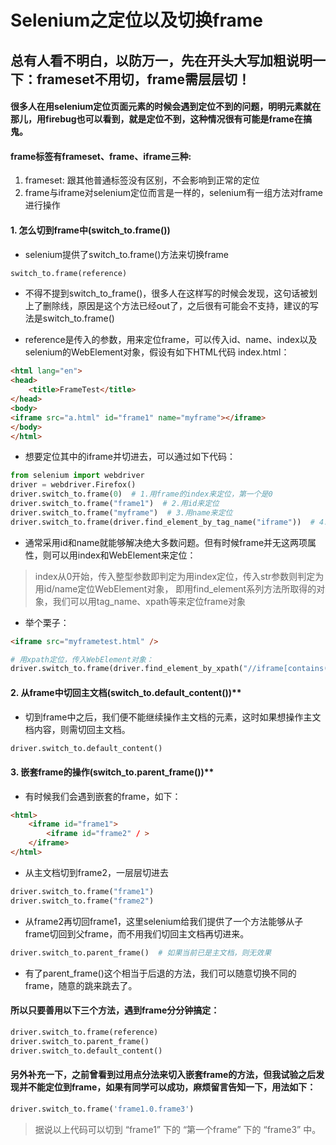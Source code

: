 # Selenium之定位以及切换frame

## 总有人看不明白，以防万一，先在开头大写加粗说明一下：frameset不用切，frame需层层切！

#### 很多人在用selenium定位页面元素的时候会遇到定位不到的问题，明明元素就在那儿，用firebug也可以看到，就是定位不到，这种情况很有可能是frame在搞鬼。

#### frame标签有frameset、frame、iframe三种:
 1. frameset: 跟其他普通标签没有区别，不会影响到正常的定位
 2. frame与iframe对selenium定位而言是一样的，selenium有一组方法对frame进行操作

#### 1. 怎么切到frame中(switch_to.frame())

- selenium提供了switch_to.frame()方法来切换frame
```PYTHON
switch_to.frame(reference)
```
- 不得不提到switch_to_frame()，很多人在这样写的时候会发现，这句话被划上了删除线，原因是这个方法已经out了，之后很有可能会不支持，建议的写法是switch_to.frame()

- reference是传入的参数，用来定位frame，可以传入id、name、index以及selenium的WebElement对象，假设有如下HTML代码 index.html：
```Html
<html lang="en">
<head>
    <title>FrameTest</title>
</head>
<body>
<iframe src="a.html" id="frame1" name="myframe"></iframe>
</body>
</html>
```

- 想要定位其中的iframe并切进去，可以通过如下代码：
```PYTHON
from selenium import webdriver
driver = webdriver.Firefox()
driver.switch_to.frame(0)  # 1.用frame的index来定位，第一个是0
driver.switch_to.frame("frame1")  # 2.用id来定位
driver.switch_to.frame("myframe")  # 3.用name来定位
driver.switch_to.frame(driver.find_element_by_tag_name("iframe"))  # 4.用WebElement对象来定位
```
- 通常采用id和name就能够解决绝大多数问题。但有时候frame并无这两项属性，则可以用index和WebElement来定位：

> index从0开始，传入整型参数即判定为用index定位，传入str参数则判定为用id/name定位WebElement对象，
> 即用find_element系列方法所取得的对象，我们可以用tag_name、xpath等来定位frame对象

- 举个栗子：
```HTML
<iframe src="myframetest.html" />
```
```PYTHON
# 用xpath定位，传入WebElement对象：
driver.switch_to.frame(driver.find_element_by_xpath("//iframe[contains(@src,'myframe')]"))
```

#### 2. 从frame中切回主文档(switch_to.default_content())**

- 切到frame中之后，我们便不能继续操作主文档的元素，这时如果想操作主文档内容，则需切回主文档。
```PYTHON
driver.switch_to.default_content()
```
#### 3. 嵌套frame的操作(switch_to.parent_frame())**

- 有时候我们会遇到嵌套的frame，如下：
```HTML
<html>
    <iframe id="frame1">
        <iframe id="frame2" / >
    </iframe>
</html>
```
- 从主文档切到frame2，一层层切进去
```PYTHON
driver.switch_to.frame("frame1")
driver.switch_to.frame("frame2")
```
- 从frame2再切回frame1，这里selenium给我们提供了一个方法能够从子frame切回到父frame，而不用我们切回主文档再切进来。
```PYTHON
driver.switch_to.parent_frame()  # 如果当前已是主文档，则无效果
```
- 有了parent_frame()这个相当于后退的方法，我们可以随意切换不同的frame，随意的跳来跳去了。

#### 所以只要善用以下三个方法，遇到frame分分钟搞定：
```PYTHON
driver.switch_to.frame(reference)
driver.switch_to.parent_frame()
driver.switch_to.default_content()
```

#### 另外补充一下，之前曾看到过用点分法来切入嵌套frame的方法，但我试验之后发现并不能定位到frame，如果有同学可以成功，麻烦留言告知一下，用法如下：
```PYTHON
driver.switch_to.frame('frame1.0.frame3')
```
> 据说以上代码可以切到 “frame1” 下的 “第一个frame” 下的 “frame3” 中。

